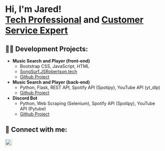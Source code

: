 <h1>Hi, I'm Jared! <br/><a href="https://github.com/jaredsrobertson">Tech Professional</a> and <a href="https://www.linkedin.com/in/jaredrobertsontech/">Customer Service Expert</a>

<h2>👨‍💻 Development Projects:</h2>

- <b>Music Search and Player (front-end)</b>
  - Bootstrap CSS, JavaScript, HTML
  - [SongSurf.JSRobertson.tech](https://songsurf.jsrobertson.tech/)
  - [Github Project](https://github.com/jaredsrobertson/song_surf_front)
- <b>Music Search and Player (back-end)</b>
  - Python, Flask, REST API, Spotify API (Spotipy), YouTube API (yt_dlp)
  - [Github Project](https://github.com/jaredsrobertson/surf_song)
- <b>Discord Bot</b>
  - Python, Web Scraping (Selenium), Spotify API (Spotipy), YouTube API (Pytube)
  - [Github Project](https://github.com/jaredsrobertson/surf_song)

<h2> 🤳 Connect with me:</h2>

[<img align="left" alt="Jared Robertson | LinkedIn" width="22px" src="https://cdn.jsdelivr.net/npm/simple-icons@v3/icons/linkedin.svg" />][linkedin]

[linkedin]: https://linkedin.com/in/jaredrobertsontech
